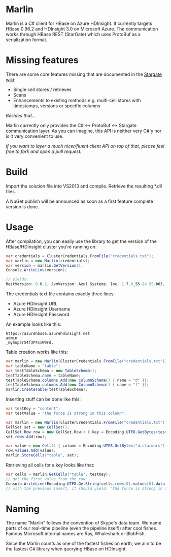Marlin
======

Marlin is a C# client for HBase on Azure HDInsight.
It currently targets HBase 0.96.2 and HDInsight 3.0 on Microsoft Azure.
The communication works through HBase REST (StarGate) which uses ProtoBuf as a serialization format.

Missing features
================

There are some core features missing that are documented in the [Stargate wiki](http://wiki.apache.org/hadoop/Hbase/Stargate "stargate docs"):
- Single cell stores / retrieves
- Scans
- Enhancements to existing methods e.g. multi-cell stores with timestamps, versions or specific columns

_Besides that..._

Marlin currently only provides the C# <-> ProtoBuf <-> Stargate communication layer.
As you can imagine, this API is neither very C#'y nor is it very convenient to use.

*If you want to layer a much nicer/fluent client API on top of that, please feel free to fork and open a pull request.*

Build
=====

Import the solution file into VS2013 and compile. Retrieve the resulting *.dll files.

A NuGet publish will be announced as soon as a first feature complete version is done.

Usage
=====

After compilation, you can easily use the library to get the version of the HBase/HDInsight cluster you're running on:
```csharp
var credentials = ClusterCredentials.FromFile("credentials.txt");
var marlin = new Marlin(credentials);
var version = marlin.GetVersion();
Console.WriteLine(version);

// yields:
RestVersion: 0.0.2, JvmVersion: Azul Systems, Inc. 1.7.0_55-24.55-b03, OsVersion: Windows Server 2012 R2 6.3 amd64, ServerVersion: jetty/6.1.26, JerseyVersion: 1.8, ExtensionObject: 
```

The credentials text file contains exactly three lines:
- Azure HDInsight URL
- Azure HDInsight Username
- Azure HDInsight Password
 
An example looks like this:
```
https://azurehbase.azurehdinsight.net
admin
_mySup3rS4f3P4ssW0rd.
```

Table creation works like this:

```csharp
var marlin = new Marlin(ClusterCredentials.FromFile("credentials.txt"));
var tableName = "table";
var testTableSchema = new TableSchema();
testTableSchema.name = tableName;
testTableSchema.columns.Add(new ColumnSchema() { name = "d" });
testTableSchema.columns.Add(new ColumnSchema() { name = "f" });
marlin.CreateTable(testTableSchema);
```

Inserting stuff can be done like this:

```csharp
var testKey = "content";
var testValue = "the force is strong in this column";

var marlin = new Marlin(ClusterCredentials.FromFile("credentials.txt"));
CellSet set = new CellSet();
CellSet.Row row = new CellSet.Row() { key = Encoding.UTF8.GetBytes(testKey) };
set.rows.Add(row);

var value = new Cell() { column = Encoding.UTF8.GetBytes("d:starwars"), data = Encoding.UTF8.GetBytes(testValue) };
row.values.Add(value);
marlin.StoreCells("table", set);
```

Retrieving all cells for a key looks like that:

```csharp
var cells = marlin.GetCells("table", testKey);
// get the first value from the row.
Console.WriteLine(Encoding.UTF8.GetString(cells.rows[0].values[0].data));
// with the previous insert, it should yield: "the force is strong in this column"
```

Naming
======

The name "Marlin" follows the convention of Skype's data team.
We name parts of our real-time pipeline (even the pipeline itself!) after cool fishes. 
Famous Microsoft internal names are Ray, Whaleshark or BlobFish.

Since the Marlin counts as one of the fastest fishes on earth, we aim to be the fastest C# library when querying HBase on HDInsight.

